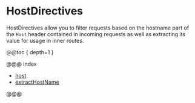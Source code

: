 <a id="hostdirectives-java"></a>
# HostDirectives

HostDirectives allow you to filter requests based on the hostname part of the `Host` header
contained in incoming requests as well as extracting its value for usage in inner routes.

@@toc { depth=1 }

@@@ index

* [host](host.md)
* [extractHostName](extractHostName.md)

@@@